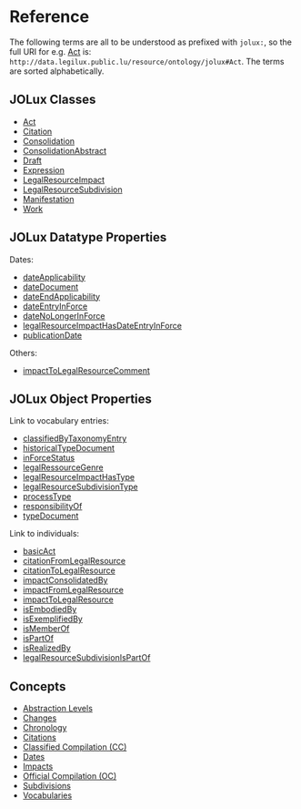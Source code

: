 # Reference

The following terms are all to be understood as prefixed with `jolux:`, so the full URI for e.g. [Act](#Act) is: `http://data.legilux.public.lu/resource/ontology/jolux#Act`. The terms are sorted alphabetically.

## JOLux Classes

- [Act](#Act)
- [Citation](#Citation)
- [Consolidation](#Consolidation)
- [ConsolidationAbstract](#ConsolidationAbstract)
- [Draft](#Draft)
- [Expression](#Expression)
- [LegalResourceImpact](#LegalResourceImpact)
- [LegalResourceSubdivision](#LegalResourceSubdivision)
- [Manifestation](#Manifestation)
- [Work](#Work)

## JOLux Datatype Properties

Dates:

- [dateApplicability](#dateApplicability)
- [dateDocument](#dateDocument)
- [dateEndApplicability](#dateEndApplicability)
- [dateEntryInForce](#dateEntryInForce)
- [dateNoLongerInForce](#dateNoLongerInForce)
- [legalResourceImpactHasDateEntryInForce](#legalResourceImpactHasDateEntryInForce)
- [publicationDate](#publicationDate)

Others:

- [impactToLegalResourceComment](#impactToLegalResourceComment)

## JOLux Object Properties

Link to vocabulary entries:

- [classifiedByTaxonomyEntry](#legal-taxonomy)
- [historicalTypeDocument](#text-types)
- [inForceStatus](#enforcement-status)
- [legalRessourceGenre](#act-types)
- [legalResourceImpactHasType](#impact-types)
- [legalResourceSubdivisionType](#subdivision-types)
- [processType](#procedure-types)
- [responsibilityOf](#legal-institution)
- [typeDocument](#text-types)

Link to individuals:

- [basicAct](#basicAct)
- [citationFromLegalResource](#citationFromLegalResource)
- [citationToLegalResource](#citationToLegalResource)
- [impactConsolidatedBy](#impactConsolidatedBy)
- [impactFromLegalResource](#impactFromLegalResource)
- [impactToLegalResource](#impactToLegalResource)
- [isEmbodiedBy](#isEmbodiedBy)
- [isExemplifiedBy](#isExemplifiedBy)
- [isMemberOf](#isMemberOf)
- [isPartOf](#isPartOf)
- [isRealizedBy](#isRealizedBy)
- [legalResourceSubdivisionIsPartOf](#legalResourceSubdivisionIsPartOf)

## Concepts

- [Abstraction Levels](abstraction_levels.md)
- [Changes](changes.md)
- [Chronology](chronology.md)
- [Citations](citations.md)
- [Classified Compilation (CC)](classified_compilation.md)
- [Dates](dates.md)
- [Impacts](impacts.md)
- [Official Compilation (OC)](official_compilation.md)
- [Subdivisions](subdivisions.md)
- [Vocabularies](vocabularies.md)
